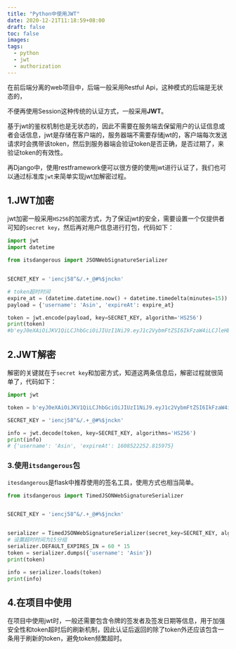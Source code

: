 ```yaml
---
title: "Python中使用JWT"
date: 2020-12-21T11:18:59+08:00
draft: false
toc: false
images:
tags: 
  - python
  - jwt
  - authorization
---
```


在前后端分离的web项目中，后端一般采用Restful Api，这种模式的后端是无状态的，

不便再使用Session这种传统的认证方式，一般采用**JWT**。

基于jwt的鉴权机制也是无状态的，因此不需要在服务端去保留用户的认证信息或者会话信息，jwt是存储在客户端的，服务器端不需要存储jwt的，客户端每次发送请求时会携带该token，然后到服务器端会验证token是否正确，是否过期了，来验证token的有效性。

再Django中，使用restframework便可以很方便的使用jwt进行认证了，我们也可以通过标准库`jwt`来简单实现jwt加解密过程。

## 1.JWT加密

jwt加密一般采用`HS256`的加密方式，为了保证jwt的安全，需要设置一个仅提供者可知的`secret key`，然后再对用户信息进行打包，代码如下：

```python
import jwt
import datetime

from itsdangerous import JSONWebSignatureSerializer


SECRET_KEY = 'iencj58^&/.+_@#%$jnckn'

# token超时时间
expire_at = (datetime.datetime.now() + datetime.timedelta(minutes=15)).timestamp()
payload = {'username': 'Asin', 'expireAt': expire_at}

token = jwt.encode(payload, key=SECRET_KEY, algorithm='HS256')
print(token)
#b'eyJ0eXAiOiJKV1QiLCJhbGciOiJIUzI1NiJ9.eyJ1c2VybmFtZSI6IkFzaW4iLCJleHBpcmVBdCI6MTYwODUyMjI1Mi44MTU5NzV9.psXYOLOgzo1mzAHzDCk2hcocMaq_D84yOoXPMhk3W8U'
```

## 2.JWT解密

解密的关键就在于`secret key`和加密方式，知道这两条信息后，解密过程就很简单了，代码如下：

```python
import jwt

token = b'eyJ0eXAiOiJKV1QiLCJhbGciOiJIUzI1NiJ9.eyJ1c2VybmFtZSI6IkFzaW4iLCJleHBpcmVBdCI6MTYwODUyMjI1Mi44MTU5NzV9.psXYOLOgzo1mzAHzDCk2hcocMaq_D84yOoXPMhk3W8U'

SECRET_KEY = 'iencj58^&/.+_@#%$jnckn'

info = jwt.decode(token, key=SECRET_KEY, algorithms='HS256')
print(info)
# {'username': 'Asin', 'expireAt': 1608522252.815975}
```

### 3.使用`itsdangerous`包

`itesdangerous`是flask中推荐使用的签名工具，使用方式也相当简单。

```python
from itsdangerous import TimedJSONWebSignatureSerializer


SECRET_KEY = 'iencj58^&/.+_@#%$jnckn'


serializer = TimedJSONWebSignatureSerializer(secret_key=SECRET_KEY, algorithm_name='HS256')
# 设置超时时间为15分组
serializer.DEFAULT_EXPIRES_IN = 60 * 15
token = serializer.dumps({'username': 'Asin'})
print(token)

info = serializer.loads(token)
print(info)
```

## 4.在项目中使用

在项目中使用jwt时，一般还需要包含令牌的签发者及签发日期等信息，用于加强安全性和token超时后的刷新机制，因此认证后返回的除了token外还应该包含一条用于刷新的token，避免token频繁超时。

